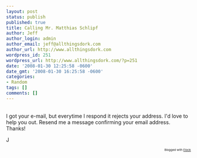 ```yaml
---
layout: post
status: publish
published: true
title: Calling Mr. Matthias Schlipf
author: Jeff
author_login: admin
author_email: jeff@allthingsdork.com
author_url: http://www.allthingsdork.com
wordpress_id: 251
wordpress_url: http://www.allthingsdork.com/?p=251
date: '2008-01-30 12:25:58 -0600'
date_gmt: '2008-01-30 16:25:58 -0600'
categories:
- Random
tags: []
comments: []
---
```

<p><span style="text-decoration: underline;"></span><br />
I got your e-mail, but everytime I respond it rejects your address. I'd love to help you out. Resend me a message confirming your email address. Thanks!</p>
<p>J
<p style="text-align: right; font-size: 8px">Blogged with <a href="http://www.flock.com/blogged-with-flock" title="Flock" target="_new">Flock</a></p></p>
